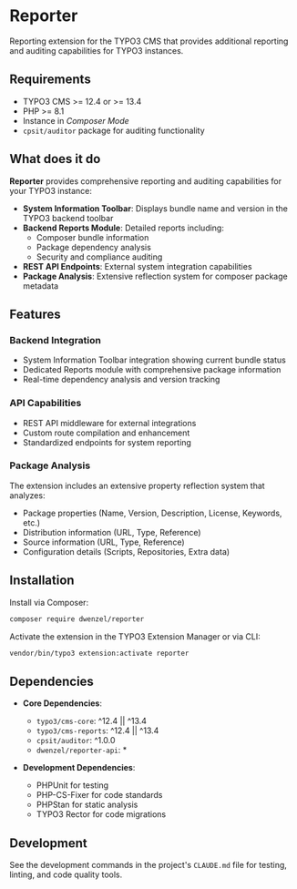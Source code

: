 # Reporter

Reporting extension for the TYPO3 CMS that provides additional reporting and auditing capabilities for TYPO3 instances.

## Requirements

* TYPO3 CMS >= 12.4 or >= 13.4
* PHP >= 8.1
* Instance in *Composer Mode*
* `cpsit/auditor` package for auditing functionality

## What does it do

**Reporter** provides comprehensive reporting and auditing capabilities for your TYPO3 instance:

- **System Information Toolbar**: Displays bundle name and version in the TYPO3 backend toolbar
- **Backend Reports Module**: Detailed reports including:
  - Composer bundle information
  - Package dependency analysis
  - Security and compliance auditing
- **REST API Endpoints**: External system integration capabilities
- **Package Analysis**: Extensive reflection system for composer package metadata

## Features

### Backend Integration
- System Information Toolbar integration showing current bundle status
- Dedicated Reports module with comprehensive package information
- Real-time dependency analysis and version tracking

### API Capabilities
- REST API middleware for external integrations
- Custom route compilation and enhancement
- Standardized endpoints for system reporting

### Package Analysis
The extension includes an extensive property reflection system that analyzes:
- Package properties (Name, Version, Description, License, Keywords, etc.)
- Distribution information (URL, Type, Reference)
- Source information (URL, Type, Reference)
- Configuration details (Scripts, Repositories, Extra data)

## Installation

Install via Composer:

```bash
composer require dwenzel/reporter
```

Activate the extension in the TYPO3 Extension Manager or via CLI:

```bash
vendor/bin/typo3 extension:activate reporter
```

## Dependencies

- **Core Dependencies**:
  - `typo3/cms-core`: ^12.4 || ^13.4
  - `typo3/cms-reports`: ^12.4 || ^13.4
  - `cpsit/auditor`: ^1.0.0
  - `dwenzel/reporter-api`: *

- **Development Dependencies**:
  - PHPUnit for testing
  - PHP-CS-Fixer for code standards
  - PHPStan for static analysis
  - TYPO3 Rector for code migrations

## Development

See the development commands in the project's `CLAUDE.md` file for testing, linting, and code quality tools.
